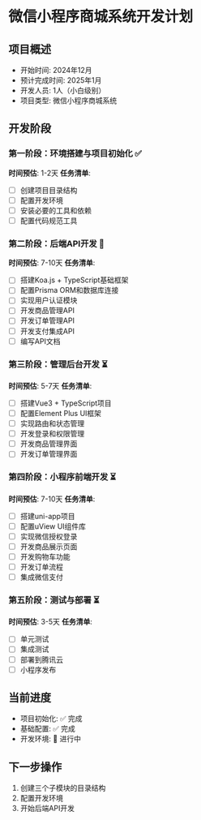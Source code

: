 # 微信小程序商城系统开发计划

## 项目概述

- 开始时间: 2024年12月
- 预计完成时间: 2025年1月
- 开发人员: 1人（小白级别）
- 项目类型: 微信小程序商城系统

## 开发阶段

### 第一阶段：环境搭建与项目初始化 ✅

**时间预估**: 1-2天 **任务清单**:

- [ ] 创建项目目录结构
- [ ] 配置开发环境
- [ ] 安装必要的工具和依赖
- [ ] 配置代码规范工具

### 第二阶段：后端API开发 🔄

**时间预估**: 7-10天 **任务清单**:

- [ ] 搭建Koa.js + TypeScript基础框架
- [ ] 配置Prisma ORM和数据库连接
- [ ] 实现用户认证模块
- [ ] 开发商品管理API
- [ ] 开发订单管理API
- [ ] 开发支付集成API
- [ ] 编写API文档

### 第三阶段：管理后台开发 ⏳

**时间预估**: 5-7天 **任务清单**:

- [ ] 搭建Vue3 + TypeScript项目
- [ ] 配置Element Plus UI框架
- [ ] 实现路由和状态管理
- [ ] 开发登录和权限管理
- [ ] 开发商品管理界面
- [ ] 开发订单管理界面

### 第四阶段：小程序前端开发 ⏳

**时间预估**: 7-10天 **任务清单**:

- [ ] 搭建uni-app项目
- [ ] 配置uView UI组件库
- [ ] 实现微信授权登录
- [ ] 开发商品展示页面
- [ ] 开发购物车功能
- [ ] 开发订单流程
- [ ] 集成微信支付

### 第五阶段：测试与部署 ⏳

**时间预估**: 3-5天 **任务清单**:

- [ ] 单元测试
- [ ] 集成测试
- [ ] 部署到腾讯云
- [ ] 小程序发布

## 当前进度

- 项目初始化: ✅ 完成
- 基础配置: ✅ 完成
- 开发环境: 🔄 进行中

## 下一步操作

1. 创建三个子模块的目录结构
2. 配置开发环境
3. 开始后端API开发
